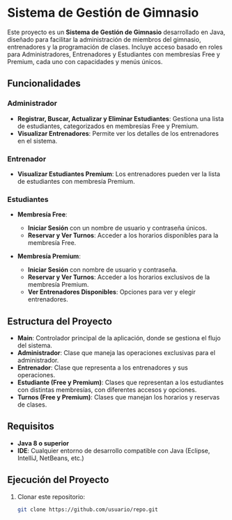 # Sistema de Gestión de Gimnasio

Este proyecto es un **Sistema de Gestión de Gimnasio** desarrollado en Java, diseñado para facilitar la administración de miembros del gimnasio, entrenadores y la programación de clases. Incluye acceso basado en roles para Administradores, Entrenadores y Estudiantes con membresías Free y Premium, cada uno con capacidades y menús únicos.

## Funcionalidades

### Administrador
- **Registrar, Buscar, Actualizar y Eliminar Estudiantes**: Gestiona una lista de estudiantes, categorizados en membresías Free y Premium.
- **Visualizar Entrenadores**: Permite ver los detalles de los entrenadores en el sistema.

### Entrenador
- **Visualizar Estudiantes Premium**: Los entrenadores pueden ver la lista de estudiantes con membresía Premium.

### Estudiantes
- **Membresía Free**:
  - **Iniciar Sesión** con un nombre de usuario y contraseña únicos.
  - **Reservar y Ver Turnos**: Acceder a los horarios disponibles para la membresía Free.

- **Membresía Premium**:
  - **Iniciar Sesión** con nombre de usuario y contraseña.
  - **Reservar y Ver Turnos**: Acceder a los horarios exclusivos de la membresía Premium.
  - **Ver Entrenadores Disponibles**: Opciones para ver y elegir entrenadores.

## Estructura del Proyecto

- **Main**: Controlador principal de la aplicación, donde se gestiona el flujo del sistema.
- **Administrador**: Clase que maneja las operaciones exclusivas para el administrador.
- **Entrenador**: Clase que representa a los entrenadores y sus operaciones.
- **Estudiante (Free y Premium)**: Clases que representan a los estudiantes con distintas membresías, con diferentes accesos y opciones.
- **Turnos (Free y Premium)**: Clases que manejan los horarios y reservas de clases.

## Requisitos
- **Java 8 o superior**
- **IDE**: Cualquier entorno de desarrollo compatible con Java (Eclipse, IntelliJ, NetBeans, etc.)

## Ejecución del Proyecto

1. Clonar este repositorio:
   ```bash
   git clone https://github.com/usuario/repo.git
